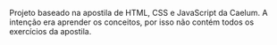 Projeto baseado na apostila de HTML, CSS e JavaScript da Caelum. A intenção era aprender os conceitos, por isso não contém todos os exercícios da apostila.